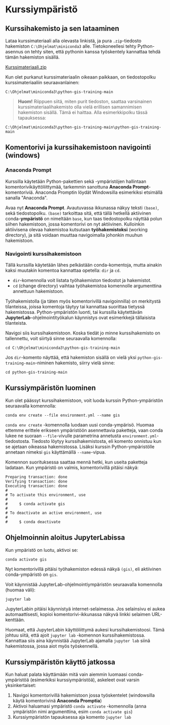 # Kurssiympäristö

## Kurssihakemisto ja sen lataaminen

Lataa kurssimateriaali alla olevasta linkistä, ja pura `.zip`-tiedosto
hakemiston `C:\Ohjelmat\miniconda3` alle. Tietokoneellesi tehty Python-asennus
on tehty siten, että pythonin kanssa työskentely kannattaa tehdä tämän
hakemiston sisällä.

[Kurssimateriaali.zip](https://github.com/GispoCoding/python-gis-training/archive/refs/heads/main.zip)

Kun olet purkanut kurssimateriaalin oikeaan paikkaan, on tiedostopolku
kurssimateriaaliin seuraavanlainen:

```
C:\Ohjelmat\miniconda3\python-gis-training-main
```

> **Huom!** Riippuen siitä, miten purit tiedoston, saattaa varsinainen
> kurssimateriaalihakemisto olla vielä erillisen samannimisen hakemiston
> sisällä. Tämä ei haittaa. Alla esimerkkipolku tässä tapauksessa:

```
C:\Ohjelmat\miniconda3\python-gis-training-main\python-gis-training-main
```

## Komentorivi ja kurssihakemistoon navigointi (windows)

### Anaconda Prompt

Kurssilla käytetään Python-pakettien sekä -ympäristöjen hallintaan
komentorivikäyttöliittymää, tarkemmin sanottuna **Anaconda
Prompt**-komentoriviä. Anaconda Promptin löydät Windowsilla esimerkiksi
etsimällä sanalla "Anaconda".

Avaa nyt **Anaconda Prompt**. Avautuvassa ikkunassa näkyy teksti `(base)`, sekä
tiedostopolku. `(base)` tarkoittaa sitä, että tällä hetkellä aktiivinen
conda-**ympäristö** on nimeltään `base`, kun taas tiedostopolku näyttää polun
siihen hakemistoon, jossa komentorivi on nyt aktiivinen. Kulloinkin aktiivisena
olevaa hakemistoa kutsutaan **työhakemistoksi** (working directory), ja sitä
voidaan muuttaa navigoimalla johonkin muuhun hakemistoon.

### Navigointi kurssihakemistoon

Tällä kurssilla käytetään lähes pelkästään conda-komentoja, mutta ainakin kaksi
muutakin komentoa kannattaa opetella: `dir` ja `cd`.

- `dir`-komennolla voit listata työhakemiston tiedostot ja hakemistot.
- `cd` (change directory) vaihtaa työhakemistoa komennolle argumenttina
  annettuun hakemistoon.

Työhakemistolla (ja täten myös komentorivillä navigoinnilla) on merkitystä
tilanteissa, joissa komentoja täytyy tai kannattaa suorittaa tietyssä
hakemistossa. Python-ympäristön luonti, tai kurssilla käytettävän
**JupyterLab**-ohjelmointityökalun käynnistys ovat esimerkkejä tällaisista
tilanteista.

Navigoi siis kurssihakemistoon. Koska tiedät jo minne kurssihakemisto on
tallennettu, voit siirtyä sinne seuraavalla komennolla:

```
cd C:\Ohjelmat\miniconda3\python-gis-training-main
```

Jos `dir`-komento näyttää, että hakemiston sisällä on vielä yksi
`python-gis-training-main`-niminen hakemisto, siirry vielä sinne:

```
cd python-gis-training-main
```

## Kurssiympäristön luominen

Kun olet päässyt kurssihakemistoon, voit luoda kurssin Python-ympäristön
seuraavalla komennolla:

```console
conda env create --file environment.yml --name gis
```

`conda env create` -komennolla luodaan uusi conda-ympärisö. Huomaa ettemme
erittele erikseen ympäristöön asennettavia paketteja, vaan conda lukee ne
suoraan `--file`-vivulle parametrina annetusta `environment.yml`-tiedostosta.
Tiedosto löytyy kurssihakemistosta, eli komento onnistuu kun se ajetaan oikeassa
hakemistossa. Lisäksi kurssin Python-ympäristölle annetaan nimeksi `gis`
käyttämällä `--name`-vipua.

Komennon suorituksessa saattaa mennä hetki, kun useita paketteja ladataan. Kun
ympäristö on valmis, komentorivillä pitäisi näkyä:

```
Preparing transaction: done
Verifying transaction: done
Executing transaction: done
#
# To activate this environment, use
#
#     $ conda activate gis
#
# To deactivate an active environment, use
#
#     $ conda deactivate
```

## Ohjelmoinnin aloitus JupyterLabissa

Kun ympäristö on luotu, aktivoi se:

```console
conda activate gis
```

Nyt komentorivillä pitäisi työhakemiston edessä näkyä `(gis)`, eli aktiivinen
conda-ympäristö on `gis`.

Voit käynnistää JupyterLab-ohjelmointiympäristön seuraavalla komennolla (huomaa
väli):

```console
jupyter lab
```

JupyterLabin pitäisi käynnistyä internet-selaimessa. Jos selainsivu ei aukea
automaattisesti, kopioi komentorivi-ikkunassa näkyvä linkki selaimen
URL-kenttään.

Huomaat, että JupyterLabin käyttöliittymä aukesi kurssihakemistoosi. Tämä johtuu
siitä, että ajoit `jupyter lab` -komennon kurssihakemistossa. Kannattaa siis
aina käynnistää JupyterLab ajamalla `jupyter lab` siinä hakemistossa, jossa aiot
myös työskennellä.

## Kurssiympäristön käyttö jatkossa

Kun haluat palata käyttämään mitä vain aiemmin luomaasi conda-ympäristöä
(esimerkiksi kurssiympäristöä), askeleet ovat varsin yksinkertaiset:

1. Navigoi komentorivillä hakemistoon jossa työskentelet (windowsilla käytä
   komentorivinä **Anaconda Promptia**)
1. Aktivoi haluamasi ympäristö `conda activate` -komennolla (anna ympäristön
   nimi argumenttina, esim `conda activate gis`)
1. Kurssiympäristön tapauksessa aja komento `jupyter lab`

